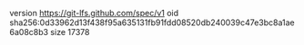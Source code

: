 version https://git-lfs.github.com/spec/v1
oid sha256:0d33962d13f438f95a635131fb91fdd08520db240039c47e3bc8a1ae6a08c8b3
size 17378
